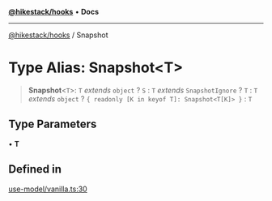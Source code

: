 [**@hikestack/hooks**](/official/reference/hooks/index.md) • **Docs**

***

[@hikestack/hooks](/official/reference/hooks/globals.md) / Snapshot

# Type Alias: Snapshot\<T\>

> **Snapshot**\<`T`\>: `T` *extends* `object` ? `S` : `T` *extends* `SnapshotIgnore` ? `T` : `T` *extends* `object` ? `{ readonly [K in keyof T]: Snapshot<T[K]> }` : `T`

## Type Parameters

• **T**

## Defined in

[use-model/vanilla.ts:30](https://github.com/hikestack/hike/blob/5b5a0ebd12d6185b553ab0b289e36e1190d78992/packages/hooks/src/use-model/vanilla.ts#L30)
